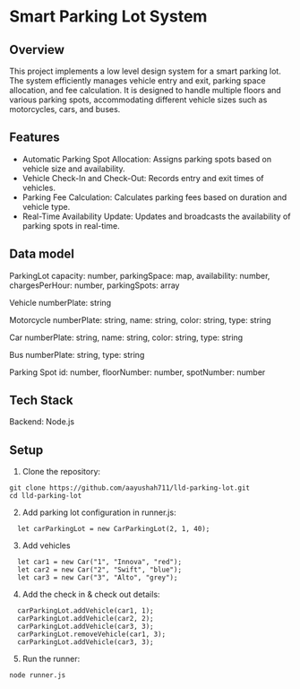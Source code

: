 # Smart Parking Lot System

## Overview

This project implements a low level design system for a smart parking lot. The system efficiently manages vehicle entry and exit, parking space allocation, and fee calculation. It is designed to handle multiple floors and various parking spots, accommodating different vehicle sizes such as motorcycles, cars, and buses.

## Features

- Automatic Parking Spot Allocation: Assigns parking spots based on vehicle size and availability.
- Vehicle Check-In and Check-Out: Records entry and exit times of vehicles.
- Parking Fee Calculation: Calculates parking fees based on duration and vehicle type.
- Real-Time Availability Update: Updates and broadcasts the availability of parking spots in real-time.

## Data model

ParkingLot
capacity: number,
parkingSpace: map,
availability: number,
chargesPerHour: number,
parkingSpots: array

Vehicle
numberPlate: string

Motorcycle
numberPlate: string,
name: string,
color: string,
type: string

Car
numberPlate: string,
name: string,
color: string,
type: string

Bus
numberPlate: string,
type: string

Parking Spot
id: number,
floorNumber: number,
spotNumber: number

## Tech Stack

Backend: Node.js

## Setup

1. Clone the repository:

```
git clone https://github.com/aayushah711/lld-parking-lot.git
cd lld-parking-lot
```

2. Add parking lot configuration in runner.js:

```
  let carParkingLot = new CarParkingLot(2, 1, 40);

```

3. Add vehicles

```
  let car1 = new Car("1", "Innova", "red");
  let car2 = new Car("2", "Swift", "blue");
  let car3 = new Car("3", "Alto", "grey");
```

4. Add the check in & check out details:

```
  carParkingLot.addVehicle(car1, 1);
  carParkingLot.addVehicle(car2, 2);
  carParkingLot.addVehicle(car3, 3);
  carParkingLot.removeVehicle(car1, 3);
  carParkingLot.addVehicle(car3, 3);
```

5. Run the runner:

```
node runner.js
```

